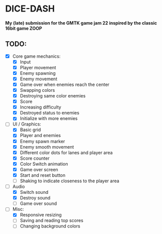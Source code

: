 # DICE-DASH
#### My (late) submission for the GMTK game jam 22 inspired by the classic 16bit game ZOOP

## TODO:

- [x] Core game mechanics:
    - [x] Input
    - [x] Player movement
    - [x] Enemy spawning
    - [x] Enemy movement
    - [x] Game over when enemies reach the center
    - [x] Swapping colors
    - [x] Destroying same color enemies
    - [x] Score
    - [x] Increasing difficulty
    - [x] Destroyed status to enemies
    - [x] Initialize with more enemies
- [ ] UI / Graphics:
    - [x] Basic grid
    - [x] Player and enemies
    - [x] Enemy spawn marker
    - [x] Enemy smooth movement
    - [x] Different color dots for lanes and player area
    - [x] Score counter
    - [x] Color Switch animation
    - [x] Game over screen
    - [x] Start and reset button
    - [ ] Shaking to indicate closeness to the player area
- [ ] Audio
    - [x] Switch sound
    - [x] Destroy sound
    - [ ] Game over sound
- [ ] Misc:
    - [x] Responsive resizing
    - [ ] Saving and reading top scores
    - [ ] Changing background colors
